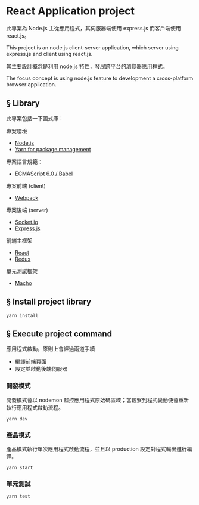 # React Application project

此專案為 Node.js 主從應用程式，其伺服器端使用 express.js 而客戶端使用 react.js。

This project is an node.js client-server application, which server using express.js and client using react.js.

其主要設計概念是利用 node.js 特性，發展跨平台的瀏覽器應用程式。

The focus concept is using node.js feature to development a cross-platform browser application.

## § Library

此專案包括一下函式庫：

專案環境
* [Node.js](https://nodejs.org/en/)
* [Yarn for package management](https://yarnpkg.com/lang/en/)

專案語言規範：
* [ECMAScript 6.0 / Babel](https://babeljs.io/learn-es2015/)

專案前端 (client)
* [Webpack](https://webpack.js.org/)

專案後端 (server)
* [Socket.io](https://socket.io/)
* [Express.js](http://expressjs.com/)

前端主框架
* [React](https://facebook.github.io/react/)
* [Redux](https://github.com/reactjs/redux)

單元測試框架
* [Macho](https://mochajs.org/)

## § Install project library
```
yarn install
```

## § Execute project command

應用程式啟動，原則上會經過兩道手續
+ 編譯前端頁面
+ 設定並啟動後端伺服器

### 開發模式

開發模式會以 nodemon 監控應用程式原始碼區域；當觀察到程式變動便會重新執行應用程式啟動流程。

```
yarn dev
```

### 產品模式

產品模式執行單次應用程式啟動流程，並且以 production 設定對程式輸出進行編譯。

```
yarn start
```

### 單元測試

```
yarn test
```

